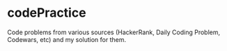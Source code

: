 # codePractice
Code problems from various sources (HackerRank, Daily Coding Problem, Codewars, etc) and my solution for them.
